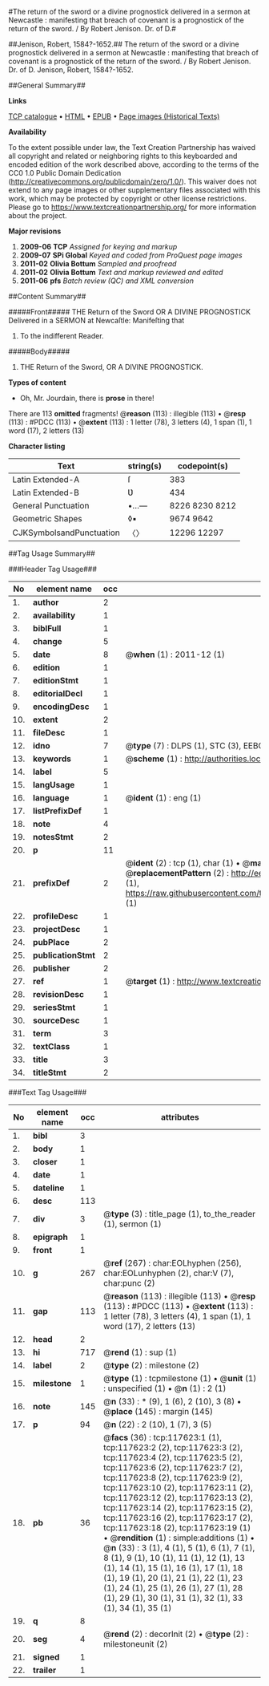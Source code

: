 #The return of the sword or a divine prognostick delivered in a sermon at Newcastle : manifesting that breach of covenant is a prognostick of the return of the sword. / By Robert Jenison. Dr. of D.#

##Jenison, Robert, 1584?-1652.##
The return of the sword or a divine prognostick delivered in a sermon at Newcastle : manifesting that breach of covenant is a prognostick of the return of the sword. / By Robert Jenison. Dr. of D.
Jenison, Robert, 1584?-1652.

##General Summary##

**Links**

[TCP catalogue](http://www.ota.ox.ac.uk/tcp/)  • 
[HTML](http://tei.it.ox.ac.uk/tcp/Texts-HTML/free/A87/A87519.html)  • 
[EPUB](http://tei.it.ox.ac.uk/tcp/Texts-EPUB/free/A87/A87519.epub) • 
[Page images (Historical Texts)](https://historicaltexts.jisc.ac.uk/eebo-99865383e)

**Availability**

To the extent possible under law, the Text Creation Partnership has waived all copyright and related or neighboring rights to this keyboarded and encoded edition of the work described above, according to the terms of the CC0 1.0 Public Domain Dedication (http://creativecommons.org/publicdomain/zero/1.0/). This waiver does not extend to any page images or other supplementary files associated with this work, which may be protected by copyright or other license restrictions. Please go to https://www.textcreationpartnership.org/ for more information about the project.

**Major revisions**

1. __2009-06__ __TCP__ *Assigned for keying and markup*
1. __2009-07__ __SPi Global__ *Keyed and coded from ProQuest page images*
1. __2011-02__ __Olivia Bottum__ *Sampled and proofread*
1. __2011-02__ __Olivia Bottum__ *Text and markup reviewed and edited*
1. __2011-06__ __pfs__ *Batch review (QC) and XML conversion*

##Content Summary##

#####Front#####
THE Return of the Sword OR A DIVINE PROGNOSTICK Delivered in a SERMON at Newcaſtle: Manifeſting that
1. To the indifferent Reader.

#####Body#####

1. THE Return of the Sword, OR A DIVINE PROGNOSTICK.

**Types of content**

  * Oh, Mr. Jourdain, there is **prose** in there!

There are 113 **omitted** fragments! 
 @__reason__ (113) : illegible (113)  •  @__resp__ (113) : #PDCC (113)  •  @__extent__ (113) : 1 letter (78), 3 letters (4), 1 span (1), 1 word (17), 2 letters (13)

**Character listing**


|Text|string(s)|codepoint(s)|
|---|---|---|
|Latin Extended-A|ſ|383|
|Latin Extended-B|Ʋ|434|
|General Punctuation|•…—|8226 8230 8212|
|Geometric Shapes|◊▪|9674 9642|
|CJKSymbolsandPunctuation|〈〉|12296 12297|

##Tag Usage Summary##

###Header Tag Usage###

|No|element name|occ|attributes|
|---|---|---|---|
|1.|__author__|2||
|2.|__availability__|1||
|3.|__biblFull__|1||
|4.|__change__|5||
|5.|__date__|8| @__when__ (1) : 2011-12 (1)|
|6.|__edition__|1||
|7.|__editionStmt__|1||
|8.|__editorialDecl__|1||
|9.|__encodingDesc__|1||
|10.|__extent__|2||
|11.|__fileDesc__|1||
|12.|__idno__|7| @__type__ (7) : DLPS (1), STC (3), EEBO-CITATION (1), PROQUEST (1), VID (1)|
|13.|__keywords__|1| @__scheme__ (1) : http://authorities.loc.gov/ (1)|
|14.|__label__|5||
|15.|__langUsage__|1||
|16.|__language__|1| @__ident__ (1) : eng (1)|
|17.|__listPrefixDef__|1||
|18.|__note__|4||
|19.|__notesStmt__|2||
|20.|__p__|11||
|21.|__prefixDef__|2| @__ident__ (2) : tcp (1), char (1)  •  @__matchPattern__ (2) : ([0-9\-]+):([0-9IVX]+) (1), (.+) (1)  •  @__replacementPattern__ (2) : http://eebo.chadwyck.com/downloadtiff?vid=$1&page=$2 (1), https://raw.githubusercontent.com/textcreationpartnership/Texts/master/tcpchars.xml#$1 (1)|
|22.|__profileDesc__|1||
|23.|__projectDesc__|1||
|24.|__pubPlace__|2||
|25.|__publicationStmt__|2||
|26.|__publisher__|2||
|27.|__ref__|1| @__target__ (1) : http://www.textcreationpartnership.org/docs/. (1)|
|28.|__revisionDesc__|1||
|29.|__seriesStmt__|1||
|30.|__sourceDesc__|1||
|31.|__term__|3||
|32.|__textClass__|1||
|33.|__title__|3||
|34.|__titleStmt__|2||


###Text Tag Usage###

|No|element name|occ|attributes|
|---|---|---|---|
|1.|__bibl__|3||
|2.|__body__|1||
|3.|__closer__|1||
|4.|__date__|1||
|5.|__dateline__|1||
|6.|__desc__|113||
|7.|__div__|3| @__type__ (3) : title_page (1), to_the_reader (1), sermon (1)|
|8.|__epigraph__|1||
|9.|__front__|1||
|10.|__g__|267| @__ref__ (267) : char:EOLhyphen (256), char:EOLunhyphen (2), char:V (7), char:punc (2)|
|11.|__gap__|113| @__reason__ (113) : illegible (113)  •  @__resp__ (113) : #PDCC (113)  •  @__extent__ (113) : 1 letter (78), 3 letters (4), 1 span (1), 1 word (17), 2 letters (13)|
|12.|__head__|2||
|13.|__hi__|717| @__rend__ (1) : sup (1)|
|14.|__label__|2| @__type__ (2) : milestone (2)|
|15.|__milestone__|1| @__type__ (1) : tcpmilestone (1)  •  @__unit__ (1) : unspecified (1)  •  @__n__ (1) : 2 (1)|
|16.|__note__|145| @__n__ (33) : * (9), 1 (6), 2 (10), 3 (8)  •  @__place__ (145) : margin (145)|
|17.|__p__|94| @__n__ (22) : 2 (10), 1 (7), 3 (5)|
|18.|__pb__|36| @__facs__ (36) : tcp:117623:1 (1), tcp:117623:2 (2), tcp:117623:3 (2), tcp:117623:4 (2), tcp:117623:5 (2), tcp:117623:6 (2), tcp:117623:7 (2), tcp:117623:8 (2), tcp:117623:9 (2), tcp:117623:10 (2), tcp:117623:11 (2), tcp:117623:12 (2), tcp:117623:13 (2), tcp:117623:14 (2), tcp:117623:15 (2), tcp:117623:16 (2), tcp:117623:17 (2), tcp:117623:18 (2), tcp:117623:19 (1)  •  @__rendition__ (1) : simple:additions (1)  •  @__n__ (33) : 3 (1), 4 (1), 5 (1), 6 (1), 7 (1), 8 (1), 9 (1), 10 (1), 11 (1), 12 (1), 13 (1), 14 (1), 15 (1), 16 (1), 17 (1), 18 (1), 19 (1), 20 (1), 21 (1), 22 (1), 23 (1), 24 (1), 25 (1), 26 (1), 27 (1), 28 (1), 29 (1), 30 (1), 31 (1), 32 (1), 33 (1), 34 (1), 35 (1)|
|19.|__q__|8||
|20.|__seg__|4| @__rend__ (2) : decorInit (2)  •  @__type__ (2) : milestoneunit (2)|
|21.|__signed__|1||
|22.|__trailer__|1||
